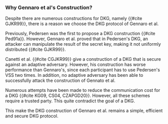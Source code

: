 ### Why Gennaro et al's Construction?

Despite there are numerous constructions for DKG, namely {{#cite GJKR99}}, there is a reason we choose the DKG protocol of Gennaro et al. 

Previously, Pedersen was the first to propose a DKG construction {{#cite Ped91a}}. However, Gennaro et al. proved that in Pedersen's DKG, an attacker can manipulate the result of the secret key, making it not uniformly distributed {{#cite GJKR99}}.

Canetti et al. {{#cite CGJKR99}} give a construction of a DKG that is secure against an adaptive adversary. However, his construction has worse performance than Gennaro's, since each participant has to use Pedersen's VSS two times. In addition, no adaptive
adversary has been able to successfully attack the construction of Gennato et al.

Numerous attempts have been made to reduce the communication cost for a DKG {{#cite KG09, CS04, CZAPGD20}}. However, all these schemes require a trusted party. This quite contradict the goal of a DKG.

This make the DKG construction of Gennaro et al. remains a simple, efficient and secure DKG protocol.